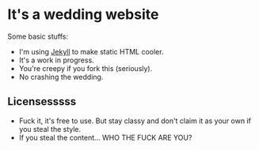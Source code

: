 # It's a wedding website

Some basic stuffs:

* I'm using [Jekyll](http://jekyllrb.com/) to make static HTML cooler.
* It's a work in progress.
* You're creepy if you fork this (seriously).
* No crashing the wedding.

## Licensesssss

* Fuck it, it's free to use. But stay classy and don't claim it as your own if you steal the style.
* If you steal the content... WHO THE FUCK ARE YOU?
